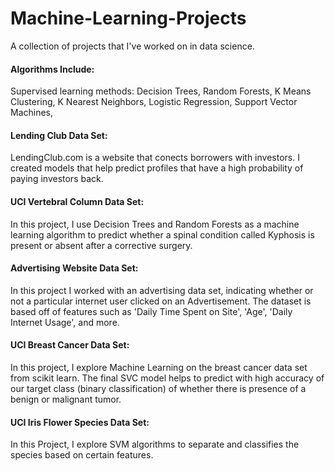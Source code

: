 # Machine-Learning-Projects
A collection of projects that I've worked on in data science. 

#### Algorithms Include:

Supervised learning methods: Decision Trees, Random Forests, K Means Clustering, K Nearest Neighbors, Logistic Regression, Support Vector Machines, 



#### Lending Club Data Set: 

LendingClub.com is a website that conects borrowers with investors. I created models that help predict profiles that have a high           probability of paying investors back.

#### UCI Vertebral Column Data Set:

In this project, I use Decision Trees and Random Forests as a machine learning algorithm to predict whether a spinal condition called Kyphosis is present or absent after a corrective surgery.

#### Advertising Website Data Set: 

In this project I worked with an advertising data set, indicating whether or not a particular internet user clicked on an Advertisement.  The dataset is based off of features such as 'Daily Time Spent on Site', 'Age', 'Daily Internet Usage', and more.

#### UCI Breast Cancer Data Set:

In this project, I explore Machine Learning on the breast cancer data set from scikit learn. The final SVC model helps to predict with high accuracy of our target class (binary classification) of whether there is presence of a benign or malignant tumor.

#### UCI Iris Flower Species Data Set:

In this Project, I explore SVM algorithms to separate and classifies the species based on certain features. 


